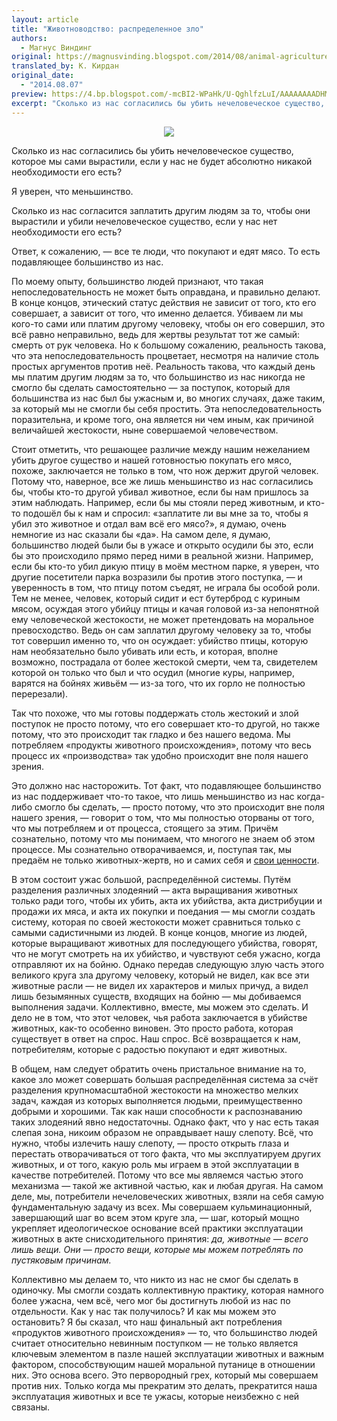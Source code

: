 ```yaml
---
layout: article
title: "Животноводство: распределенное зло"
authors:
  - Магнус Виндинг
original: https://magnusvinding.blogspot.com/2014/08/animal-agriculture-distributed-evil.html
translated_by: К. Кирдан
original_date:
  - "2014.08.07"
preview: https://4.bp.blogspot.com/-mcBI2-WPaHk/U-QghlfzLuI/AAAAAAAADHM/hLl045czFtM/s1600/tumblr_magkhuSjf21rxmio6o1_500.jpg
excerpt: "Сколько из нас согласились бы убить нечеловеческое существо, которое мы сами вырастили, если у нас не будет абсолютно никакой необходимости его есть? Я уверен, что меньшинство. Сколько из нас согласится заплатить другим людям за то, чтобы они вырастили и убили нечеловеческое существо, если у нас нет необходимости его есть? Ответ, к сожалению, — все те люди, что покупают и едят мясо. То есть подавляющее большинство из нас."
---
```

<center><img src="https://4.bp.blogspot.com/-mcBI2-WPaHk/U-QghlfzLuI/AAAAAAAADHM/hLl045czFtM/s1600/tumblr_magkhuSjf21rxmio6o1_500.jpg"/></center>

Сколько из нас согласились бы убить нечеловеческое существо, которое мы сами вырастили, если у нас не будет абсолютно никакой необходимости его есть?

Я уверен, что меньшинство.

Сколько из нас согласится заплатить другим людям за то, чтобы они вырастили и убили нечеловеческое существо, если у нас нет необходимости его есть?

Ответ, к сожалению, — все те люди, что покупают и едят мясо. То есть подавляющее большинство из нас.

По моему опыту, большинство людей признают, что такая непоследовательность не может быть оправдана, и правильно делают. В конце концов, этический статус действия не зависит от того, кто его совершает, а зависит от того, что именно делается. Убиваем ли мы кого-то сами или платим другому человеку, чтобы он его совершил, это всё равно неправильно, ведь для жертвы результат тот же самый: смерть от рук человека. Но к большому сожалению, реальность такова, что эта непоследовательность процветает, несмотря на наличие столь простых аргументов против неё. Реальность такова, что каждый день мы платим другим людям за то, что большинство из нас никогда не смогло бы сделать самостоятельно — за поступок, который для большинства из нас был бы ужасным и, во многих случаях, даже таким, за который мы не смогли бы себя простить. Эта непоследовательность поразительна, и кроме того, она является ни чем иным, как причиной величайшей жестокости, ныне совершаемой человечеством.

Стоит отметить, что решающее различие между нашим нежеланием убить другое существо и нашей готовностью покупать его мясо, похоже, заключается не только в том, что нож держит другой человек. Потому что, наверное, все же лишь меньшинство из нас согласились бы, чтобы кто-то другой убивал животное, если бы нам пришлось за этим наблюдать. Например, если бы мы стояли перед животным, и кто-то подошёл бы к нам и спросил: «заплатите ли вы мне за то, чтобы я убил это животное и отдал вам всё его мясо?», я думаю, очень немногие из нас сказали бы «да». На самом деле, я думаю, большинство людей были бы в ужасе и открыто осудили бы это, если бы это происходило прямо перед ними в реальной жизни. Например, если бы кто-то убил дикую птицу в моём местном парке, я уверен, что другие посетители парка возразили бы против этого поступка, — и уверенность в том, что птицу потом съедят, не играла бы особой роли. Тем не менее, человек, который сидит и ест бутерброд с куриным мясом, осуждая этого убийцу птицы и качая головой из-за непонятной ему человеческой жестокости, не может претендовать на моральное превосходство. Ведь он сам заплатил другому человеку за то, чтобы тот совершил именно то, что он осуждает: убийство птицы, которую нам необязательно было убивать или есть, и которая, вполне возможно, пострадала от более жестокой смерти, чем та, свидетелем которой он только что был и что осудил (многие куры, например, варятся на бойнях живьём — из-за того, что их горло не полностью перерезали).

Так что похоже, что мы готовы поддержать столь жестокий и злой поступок не просто потому, что его совершает кто-то другой, но также потому, что это происходит так гладко и без нашего ведома. Мы потребляем «продукты животного происхождения», потому что весь процесс их «производства» так удобно происходит вне поля нашего зрения.

Это должно нас насторожить. Тот факт, что подавляющее большинство из нас поддерживает что-то такое, что лишь меньшинство из нас когда-либо смогло бы сделать, — просто потому, что это происходит вне поля нашего зрения, — говорит о том, что мы полностью оторваны от того, что мы потребляем и от процесса, стоящего за этим. Причём сознательно, потому что мы понимаем, что многого не знаем об этом процессе. Мы сознательно отворачиваемся, и, поступая так, мы предаём не только животных-жертв, но и самих себя и [свои ценности](https://www.smashwords.com/books/view/441699).

В этом состоит ужас большой, распределённой системы. Путём разделения различных злодеяний — акта выращивания животных только ради того, чтобы их убить, акта их убийства, акта дистрибуции и продажи их мяса, и акта их покупки и поедания — мы смогли создать систему, которая по своей жестокости может сравниться только с самыми садистичными из людей. В конце концов, многие из людей, которые выращивают животных для последующего убийства, говорят, что не могут смотреть на их убийство, и чувствуют себя ужасно, когда отправляют их на бойню. Однако передав следующую злую часть этого великого круга зла другому человеку, который не видел, как все эти животные расли — не видел их характеров и милых причуд, а видел лишь безымянных существ, входящих на бойню — мы добиваемся выполнения задачи. Коллективно, вместе, мы можем это сделать. И дело не в том, что этот человек, чья работа заключается в убийстве животных, как-то особенно виновен. Это просто работа, которая существует в ответ на спрос. Наш спрос. Всё возвращается к нам, потребителям, которые с радостью покупают и едят животных.

В общем, нам следует обратить очень пристальное внимание на то, какое зло может совершать большая распределённая система за счёт разделения крупномасштабной жестокости на множество мелких задач, каждая из которых выполняется людьми, преимущественно добрыми и хорошими. Так как наши способности к распознаванию таких злодеяний явно недостаточны. Однако факт, что у нас есть такая слепая зона, никоим образом не оправдывает нашу слепоту. Всё, что нужно, чтобы излечить нашу слепоту, — просто открыть глаза и перестать отворачиваться от того факта, что мы эксплуатируем других животных, и от того, какую роль мы играем в этой эксплуатации в качестве потребителей. Потому что все мы являемся частью этого механизма — такой же активной частью, как и любая другая. На самом деле, мы, потребители нечеловеческих животных, взяли на себя самую фундаментальную задачу из всех. Мы совершаем кульминационный, завершающий шаг во всем этом круге зла, — шаг, который мощно укрепляет идеологическое основание всей практики эксплуатации животных в акте снисходительного принятия: _да, животные — всего лишь вещи. Они — просто вещи, которые мы можем потреблять по пустяковым причинам._

Коллективно мы делаем то, что никто из нас не смог бы сделать в одиночку. Мы смогли создать коллективную практику, которая намного более ужасна, чем всё, чего мог бы достигнуть любой из нас по отдельности. Как у нас так получилось? И как мы можем это остановить? Я бы сказал, что наш финальный акт потребления «продуктов животного происхождения» — то, что большинство людей считает относительно невинным поступком — не только является ключевым элементом в пазле нашей эксплуатации животных и важным фактором, способствующим нашей моральной путанице в отношении них. Это основа всего. Это первородный грех, который мы совершаем против них. Только когда мы прекратим это делать, прекратится наша эксплуатация животных и все те ужасы, которые неизбежно с ней связаны.

